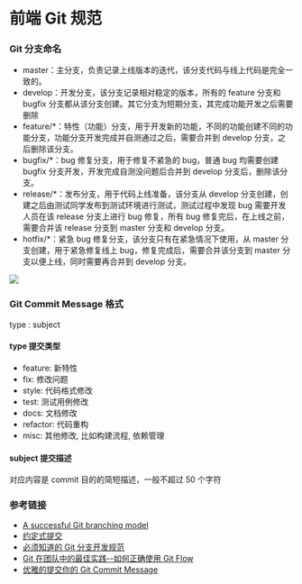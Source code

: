 # 前端 Git 规范

### Git 分支命名

- master：主分支，负责记录上线版本的迭代，该分支代码与线上代码是完全一致的。
- develop：开发分支，该分支记录相对稳定的版本，所有的 feature 分支和 bugfix 分支都从该分支创建。其它分支为短期分支，其完成功能开发之后需要删除
- feature/\*：特性（功能）分支，用于开发新的功能，不同的功能创建不同的功能分支，功能分支开发完成并自测通过之后，需要合并到 develop 分支，之后删除该分支。
- bugfix/\*：bug 修复分支，用于修复不紧急的 bug，普通 bug 均需要创建 bugfix 分支开发，开发完成自测没问题后合并到 develop 分支后，删除该分支。
- release/\*：发布分支，用于代码上线准备，该分支从 develop 分支创建，创建之后由测试同学发布到测试环境进行测试，测试过程中发现 bug 需要开发人员在该 release 分支上进行 bug 修复，所有 bug 修复完后，在上线之前，需要合并该 release 分支到 master 分支和 develop 分支。
- hotfix/\*：紧急 bug 修复分支，该分支只有在紧急情况下使用，从 master 分支创建，用于紧急修复线上 bug，修复完成后，需要合并该分支到 master 分支以便上线，同时需要再合并到 develop 分支。

![](https://user-gold-cdn.xitu.io/2018/7/9/1647e5710a461adc?imageView2/0/w/1280/h/960/format/webp/ignore-error/1)

### Git Commit Message 格式

type : subject

#### type 提交类型

- feature: 新特性
- fix: 修改问题
- style: 代码格式修改
- test: 测试用例修改
- docs: 文档修改
- refactor: 代码重构
- misc: 其他修改, 比如构建流程, 依赖管理

#### subject 提交描述

对应内容是 commit 目的的简短描述，一般不超过 50 个字符

### 参考链接

- [A successful Git branching model](https://nvie.com/posts/a-successful-git-branching-model/)
- [约定式提交](https://www.conventionalcommits.org/zh/v1.0.0-beta.2/)
- [必须知道的 Git 分支开发规范](https://juejin.im/post/5b4328bbf265da0fa21a6820)
- [Git 在团队中的最佳实践--如何正确使用 Git Flow](http://www.open-open.com/lib/view/open1451353135339.html)
- [优雅的提交你的 Git Commit Message](https://zhuanlan.zhihu.com/p/34223150)
